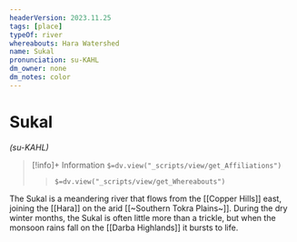```yaml
---
headerVersion: 2023.11.25
tags: [place]
typeOf: river
whereabouts: Hara Watershed
name: Sukal
pronunciation: su-KAHL
dm_owner: none
dm_notes: color
---
```

# Sukal
*(su-KAHL)*
>[!info]+ Information
> `$=dv.view("_scripts/view/get_Affiliations")`
>> `$=dv.view("_scripts/view/get_Whereabouts")`

The Sukal is a meandering river that flows from the [[Copper Hills]] east, joining the [[Hara]] on the arid [[~Southern Tokra Plains~]]. During the dry winter months, the Sukal is often little more than a trickle, but when the monsoon rains fall on the [[Darba Highlands]] it bursts to life.